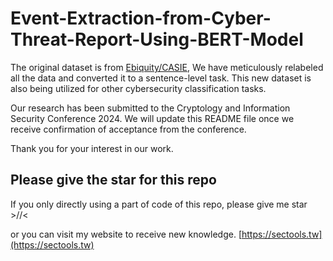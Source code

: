 # Event-Extraction-from-Cyber-Threat-Report-Using-BERT-Model

The original dataset is from [Ebiquity/CASIE](https://github.com/Ebiquity/CASIE),
We have meticulously relabeled all the data and converted it to a sentence-level task. This new dataset is also being utilized for other cybersecurity classification tasks.

Our research has been submitted to the Cryptology and Information Security Conference 2024. We will update this README file once we receive confirmation of acceptance from the conference.

Thank you for your interest in our work.

## Please give the star for this repo

If you only directly using a part of code of this repo, please give me star >//<

or you can visit my website to receive new knowledge. [https://sectools.tw](https://sectools.tw)


